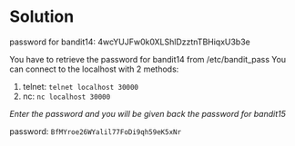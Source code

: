 # Solution


password for bandit14: 4wcYUJFw0k0XLShlDzztnTBHiqxU3b3e


You have to retrieve the password for bandit14 from /etc/bandit_pass
You can connect to the localhost with 2 methods:

1. telnet:
	`telnet localhost 30000`
2. nc:
	`nc localhost 30000`

*Enter the password and you will be given back the password for bandit15*

password: `BfMYroe26WYalil77FoDi9qh59eK5xNr`